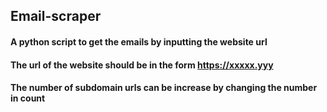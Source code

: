 ## Email-scraper
#### A python script to get the emails by inputting the website url
#### The url of the website should be in the form https://xxxxx.yyy
#### The number of subdomain urls can be increase by changing the number in count
